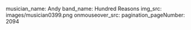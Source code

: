 musician_name: Andy
band_name: Hundred Reasons
img_src: images/musician0399.png
onmouseover_src: 
pagination_pageNumber: 2094